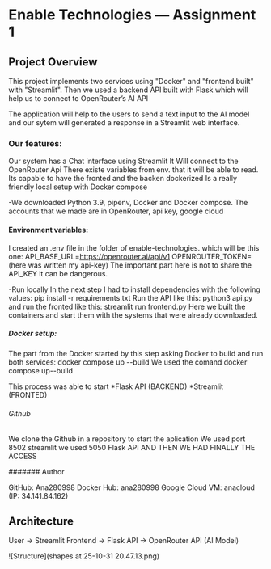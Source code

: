 # Enable Technologies — Assignment 1 

##  Project Overview
This project implements two services using "Docker" and "frontend built" 
with "Streamlit". Then we used a backend API built with Flask which will 
help us to connect to OpenRouter’s AI API

The application will help to the users to send a text input to the AI 
model and our sytem will generated a response in a Streamlit web 
interface.

### Our features: 
Our system has a Chat interface using Streamlit
It Will connect to the OpenRouter Api
There existe variables from env. that it will be able to 
read.
Its capable to have the fronted and the backen dockerized
Is a really friendly local setup with Docker compose

-We downloaded Python 3.9, pipenv, Docker and Docker compose.
The accounts that we made are in OpenRouter, api key, google cloud

#### Environment variables:
I created an .env file in the folder of 
enable-technologies.
which will be this one:
API_BASE_URL=https://openrouter.ai/api/v1
OPENROUTER_TOKEN=(here was written my api-key)
The important part here is not to share the API_KEY it can be dangerous.

-Run locally
In the next step I had to install dependencies with the following values:
pip install -r requirements.txt
Run the API like this:
python3 api.py
and run the fronted like this:
streamlit run frontend.py
Here we built the containers and start them with the systems that were already downloaded.

##### Docker setup:
The part from the Docker started by this step asking 
Docker to build and 
run both services:
docker compose up --build
We used the comand docker compose up--build 

This process was able to start 
*Flask API (BACKEND)
*Streamlit (FRONTED)

###### Github
We clone the Github in a repository to start the aplication
We used port 8502 streamlit
we used 5050 Flask API
AND THEN WE HAD FINALLY THE ACCESS 

####### Author 

GitHub: Ana280998
Docker Hub: ana280998
Google Cloud VM: anacloud (IP: 34.141.84.162)

##  Architecture

User → Streamlit Frontend → Flask API → OpenRouter API (AI Model)

![Structure](shapes at 25-10-31 20.47.13.png)

